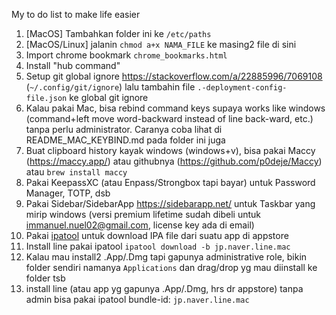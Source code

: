 My to do list to make life easier

1. [MacOS] Tambahkan folder ini ke `/etc/paths`
2. [MacOS/Linux] jalanin `chmod a+x NAMA_FILE` ke masing2 file di sini
3. Import chrome bookmark `chrome_bookmarks.html`
4. Install "hub command"
5. Setup git global ignore https://stackoverflow.com/a/22885996/7069108 (`~/.config/git/ignore`)
lalu tambahin file `.-deployment-config-file.json` ke global git ignore
6. Kalau pakai Mac, bisa rebind command keys supaya works like windows (command+left move word-backward instead of line back-ward, etc.) tanpa perlu administrator. Caranya coba lihat di README_MAC_KEYBIND.md pada folder ini juga 
7. Buat clipboard history kayak windows (windows+v), bisa pakai Maccy (https://maccy.app/) atau githubnya (https://github.com/p0deje/Maccy) atau `brew install maccy`
8. Pakai KeepassXC (atau Enpass/Strongbox tapi bayar) untuk Password Manager, TOTP, dsb
9. Pakai Sidebar/SidebarApp https://sidebarapp.net/ untuk Taskbar yang mirip windows (versi premium lifetime sudah dibeli untuk immanuel.nuel02@gmail.com, license key ada di email)
10. Pakai [ipatool](https://github.com/majd/ipatool) untuk download IPA file dari suatu app di appstore
11. Install line pakai ipatool `ipatool download -b jp.naver.line.mac`
12. Kalau mau install2 .App/.Dmg tapi gapunya administrative role, bikin folder sendiri namanya `Applications` dan drag/drop yg mau diinstall ke folder tsb
13. install line (atau app yg gapunya .App/.Dmg, hrs dr appstore) tanpa admin bisa pakai ipatool bundle-id: `jp.naver.line.mac`


